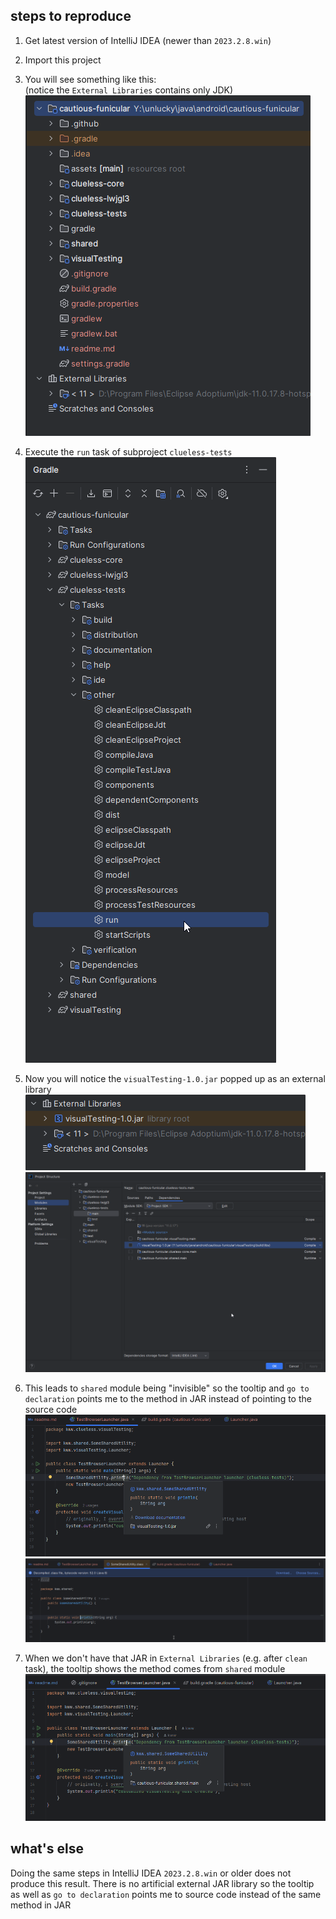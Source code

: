 ## steps to reproduce
1. Get latest version of IntelliJ IDEA (newer than `2023.2.8.win`)
2. Import this project
3. You will see something like this: \
(notice the `External Libraries` contains only JDK)
![step1.png](.github/img/step1.png)
4. Execute the `run` task of subproject `clueless-tests` \
![step2.png](.github/img/step2.png)
5. Now you will notice the `visualTesting-1.0.jar` popped up as an external library \
![step3.png](.github/img/step3-0.png)
![step3-1.png](.github/img/step3-1.png)
6. This leads to `shared` module being "invisible" so the tooltip and `go to declaration` points me to the method in JAR instead of pointing to the source code \
![step4-0.png](.github/img/step4-0.png)
![step4-1.png](.github/img/step4-1.png)

7. When we don't have that JAR in `External Libraries` (e.g. after `clean` task), the tooltip shows the method comes from `shared` module
![step5.png](.github/img/step5.png)


## what's else
Doing the same steps in IntelliJ IDEA `2023.2.8.win` or older does not produce this result.
There is no artificial external JAR library so the tooltip as well as `go to declaration` points me to source code instead of the same method in JAR



